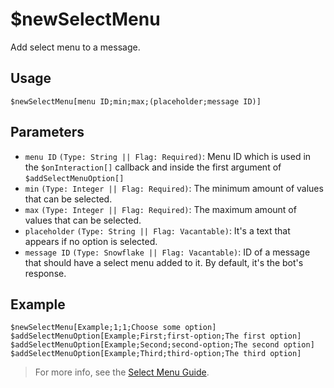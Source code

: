 # $newSelectMenu
Add select menu to a message.

## Usage
```
$newSelectMenu[menu ID;min;max;(placeholder;message ID)]

```

## Parameters 
- `menu ID` `(Type: String || Flag: Required)`: Menu ID which is used in the `$onInteraction[]` callback and inside the first argument of `$addSelectMenuOption[]`
- `min` `(Type: Integer || Flag: Required)`: The minimum amount of values that can be selected.
- `max` `(Type: Integer || Flag: Required)`: The maximum amount of values that can be selected.
- `placeholder` `(Type: String || Flag: Vacantable)`: It's a text that appears if no option is selected.
- `message ID` `(Type: Snowflake || Flag: Vacantable)`: ID of a message that should have a select menu added to it. By default, it's the bot's response.

## Example
```
$newSelectMenu[Example;1;1;Choose some option]
$addSelectMenuOption[Example;First;first-option;The first option]
$addSelectMenuOption[Example;Second;second-option;The second option]
$addSelectMenuOption[Example;Third;third-option;The third option]
```

> For more info, see the [Select Menu Guide](../guides/general/interactions/selectMenus/aboutSelectMenu.md).